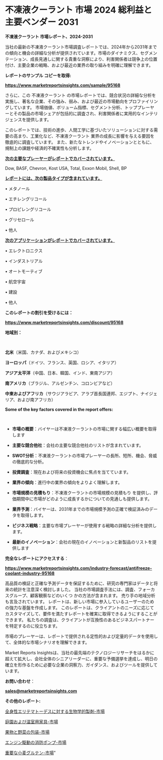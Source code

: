 # 不凍液クーラント 市場 2024 総利益と主要ベンダー 2031

<strong>不凍液クーラント 市場レポート、2024-2031</strong>

当社の最新の不凍液クーラント市場調査レポートでは、2024年から2031年までの傾向と機会の詳細な分析が提供されています。市場のダイナミクス、セグメンテーション、成長見通しに関する貴重な洞察により、利害関係者は競争上の位置付け、主要企業の戦略、および最近の業界の取り組みを明確に理解できます。



<strong>レポートのサンプル コピーを取得:</strong> <a href=https://www.marketreportsinsights.com/sample/95168>

<strong><u>https://www.marketreportsinsights.com/sample/95168</u></strong></a>

さらに、この 不凍液クーラント の市場レポートでは、競合状況の詳細な分析を実施し、著名な企業、その強み、弱み、および最近の市場動向をプロファイリングしています。 市場価値、ボリューム指標、セグメント分析、トッププレーヤーとその製品の市場シェアが包括的に調査され、利害関係者に実用的なインテリジェンスを提供します。

このレポートでは、技術の進歩、人間工学に基づいたソリューションに対する需要の高まり、工業化など、不凍液クーラント 業界の成長に影響を与える要因を徹底的に調査しています。 また、新たなトレンドやイノベーションとともに、規制上の課題や経済的不確実性も分析します。



<strong><u>次の主要なプレーヤーがレポートでカバーされています。</u></strong>

Dow, BASF, Chevron, Kost USA, Total, Exxon Mobil, Shell, BP



<strong><u><b>レポートには、次の製品タイプが含まれています。</b></u></strong>

• メタノール

• エチレングリコール

• プロピレングリコール

• グリセロール

• 他人



<strong><u><b>次のアプリケーションがレポートでカバーされています。</b></u></strong>

• エレクトロニクス

• インダストリアル

• オートモーティブ

• 航空宇宙

• 建設

• 他人



<strong><b>このレポートの割引を受けるには：</b></strong>

<a href=https://www.marketreportsinsights.com/discount/95168>

<strong><u>https://www.marketreportsinsights.com/discount/95168</u></strong></a>



<strong>地域別：</strong>

<strong> </strong>



<strong>北米</strong>（米国、カナダ、およびメキシコ）



<strong>ヨーロッパ</strong>（ドイツ、フランス、英国、ロシア、イタリア）



<strong>アジア太平洋</strong>（中国、日本、韓国、インド、東南アジア）



<strong>南アメリカ</strong>（ブラジル、アルゼンチン、コロンビアなど）



<strong>中東およびアフリカ</strong>（サウジアラビア、アラブ首長国連邦、エジプト、ナイジェリア、および南アフリカ）



<strong>Some of the key factors covered in the report offers:</strong>

<strong> </strong>
<ul>
  <li>

<strong>市場の概要</strong>：バイヤーは不凍液クーラントの市場に関する幅広い概要を取得します</li>
  <li>

<strong>主要な競合他社</strong>：会社の主要な競合他社のリストが含まれています。</li>
  <li>

<strong>SWOT分析</strong>：不凍液クーラントの市場プレーヤーの長所、短所、機会、脅威の徹底的な分析。</li>
  <li>

<strong>投資調査</strong>：現在および将来の投資機会に焦点を当てています。</li>
  <li>

<strong>業界の傾向</strong>：進行中の業界の傾向をよりよく理解します。</li>
  <li>

<strong>市場規模の見積もり</strong>：不凍液クーラントの市場規模の見積もり を提供し、評価期間中に市場がどのように成長するかについての見通しも提供します。</li>
  <li>

<strong>業界予測</strong>：バイヤーは、2031年までの市場規模予測の正確で検証済みのデータを取得します。</li>
  <li>

<strong>ビジネス戦略</strong>：主要な市場プレーヤーが使用する戦略の詳細な分析を提供します。</li>
  <li>

<strong>最新のイノベーション</strong>：会社の現在のイノベーションと新製品のリストを提供します</li>
</ul>


<strong>完全なレポートにアクセスする</strong>：

<a href=https://www.marketreportsinsights.com/industry-forecast/antifreeze-coolant-industry-95168>

<strong><u>https://www.marketreportsinsights.com/industry-forecast/antifreeze-coolant-industry-95168</u></strong></a>

高品質の検証と正確な予測データを保証するために、研究の専門家はデータと将来の統計を注意深く検討しました。 当社の市場調査手法には、調査、フォーカスグループ、顧客観察などのいくつ かの方法が含まれます。 売り手の地域分析も言及されています。 レポートは、新しい市場に参入しているユーザーのための強力な基盤を作成します。 このレポートは、クライアントのニーズに応じてカスタマイズして、要件を満たすレポートを確実に取得できるようにすることができます。 私たちの調査は、クライアントが互換性のあるビジネスパートナーを特定するのに役立ちます。

市場のプレーヤーは、レポートで提供される定性的および定量的データを使用して、全体的な市場シナリオを理解できます。

Market Reports Insightsは、当社の最先端のテクノロジーリサーチをはるかに超えて拡大し、会社全体のシニアリーダーに、重要な予備選挙を達成し、明日の確立を形作るために必要な企業の洞察力、ガイダンス、およびツールを提供しています。



<strong><b>お問い合わせ</b></strong>：

<a href=mailto:sales@marketreportsinsights.com>

<strong><u>sales@marketreportsinsights.com</u></strong></a>



<strong>その他のレポート:</strong>

<a href=https://www.linkedin.com/pulse/全身性エリテマトーデスに対する生物学的製剤-市場-2023-収益と成長ドライバー-ebkzf/>全身性エリテマトーデスに対する生物学的製剤-市場</a>

<a href=https://www.linkedin.com/pulse/庭園および温室用家具-市場-2023-推進要因と成長機会-2030-analytics-achievers-24-analysis-hbhkf/>庭園および温室用家具-市場</a>

<a href=https://www.linkedin.com/pulse/果物と野菜の包装-市場-2023-swot-分析と成長率-2030-tenjf/>果物と野菜の包装-市場</a>

<a href=https://www.linkedin.com/pulse/エンジン駆動の消防ポンプ-市場-2023-swot-分析と成長率-2030-9rqtf/>エンジン駆動の消防ポンプ-市場</a>

<a href=https://www.linkedin.com/pulse/重要な小麦グルテン-市場-2023-総利益と主要ベンダー-2030-pr-news-hub-8xelf/>重要な小麦グルテン-市場</a>"
